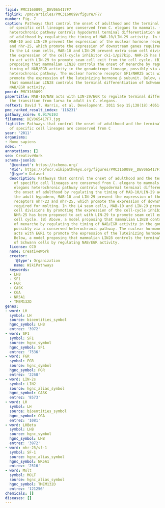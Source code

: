 ```yaml
---
figid: PMC3160099__DEV065417F7
figlink: /pmc/articles/PMC3160099/figure/F7/
number: Fig. 7
caption: Pathways that control the onset of adulthood and the terminal differentiation
  of specific cell lineages are conserved from C. elegans to mammals. (A) The C. elegans
  heterochronic pathway controls hypodermal terminal differentiation and the onset
  of adulthood by regulating the timing of MAB-10/LIN-29 activity. In the adult hypoderm,
  MAB-10 and LIN-29 prevent the expression of the nuclear hormone receptors nhr-23
  and nhr-25, which promote the expression of downstream genes required for molting.
  In the L4 seam cells, MAB-10 and LIN-29 prevent extra seam cell divisions by promoting
  the expression of the cell-cycle inhibitor cki-1/p27kip. NHR-25 has been proposed
  to act with LIN-29 to promote seam cell exit from the cell cycle. (B) Above, a model
  proposing that mammalian LIN28 controls the onset of menarche by regulating the
  timing of NAB/EGR activity in the gonadotrope lineage, possibly via a conserved
  heterochronic pathway. The nuclear hormone receptor SF1/NHR25 acts with EGR1 to
  promote the expression of the luteinizing hormone β subunit. Below, a model proposing
  that mammalian LIN28 controls the terminal differentiation of Schwann cells by regulating
  NAB/EGR activity.
pmcid: PMC3160099
papertitle: MAB-10/NAB acts with LIN-29/EGR to regulate terminal differentiation and
  the transition from larva to adult in C. elegans.
reftext: David T. Harris, et al. Development. 2011 Sep 15;138(18):4051-4062.
pmc_ranked_result_index: '116231'
pathway_score: 0.9176193
filename: DEV065417F7.jpg
figtitle: Pathways that control the onset of adulthood and the terminal differentiation
  of specific cell lineages are conserved from C
year: '2011'
organisms:
- Homo sapiens
ndex: ''
annotations: []
seo: CreativeWork
schema-jsonld:
  '@context': https://schema.org/
  '@id': https://pfocr.wikipathways.org/figures/PMC3160099__DEV065417F7.html
  '@type': Dataset
  description: Pathways that control the onset of adulthood and the terminal differentiation
    of specific cell lineages are conserved from C. elegans to mammals. (A) The C.
    elegans heterochronic pathway controls hypodermal terminal differentiation and
    the onset of adulthood by regulating the timing of MAB-10/LIN-29 activity. In
    the adult hypoderm, MAB-10 and LIN-29 prevent the expression of the nuclear hormone
    receptors nhr-23 and nhr-25, which promote the expression of downstream genes
    required for molting. In the L4 seam cells, MAB-10 and LIN-29 prevent extra seam
    cell divisions by promoting the expression of the cell-cycle inhibitor cki-1/p27kip.
    NHR-25 has been proposed to act with LIN-29 to promote seam cell exit from the
    cell cycle. (B) Above, a model proposing that mammalian LIN28 controls the onset
    of menarche by regulating the timing of NAB/EGR activity in the gonadotrope lineage,
    possibly via a conserved heterochronic pathway. The nuclear hormone receptor SF1/NHR25
    acts with EGR1 to promote the expression of the luteinizing hormone β subunit.
    Below, a model proposing that mammalian LIN28 controls the terminal differentiation
    of Schwann cells by regulating NAB/EGR activity.
  license: CC0
  name: CreativeWork
  creator:
    '@type': Organization
    name: WikiPathways
  keywords:
  - LHB
  - SF1
  - FGR
  - CASK
  - CGA
  - NR5A1
  - TMEM132D
genes:
- word: LH
  symbol: LH
  source: bioentities_symbol
  hgnc_symbol: LHB
  entrez: '3972'
- word: SF1
  symbol: SF1
  source: hgnc_symbol
  hgnc_symbol: SF1
  entrez: '7536'
- word: FGR
  symbol: FGR
  source: hgnc_symbol
  hgnc_symbol: FGR
  entrez: '2268'
- word: LIN-2s
  symbol: LIN2
  source: hgnc_alias_symbol
  hgnc_symbol: CASK
  entrez: '8573'
- word: LH
  symbol: LH
  source: bioentities_symbol
  hgnc_symbol: CGA
  entrez: '1081'
- word: LHBeta
  symbol: LHB
  source: hgnc_symbol
  hgnc_symbol: LHB
  entrez: '3972'
- word: nhr-25/sf-1
  symbol: SF-1
  source: hgnc_alias_symbol
  hgnc_symbol: NR5A1
  entrez: '2516'
- word: Molt
  symbol: MOLT
  source: hgnc_alias_symbol
  hgnc_symbol: TMEM132D
  entrez: '121256'
chemicals: []
diseases: []
---
```

